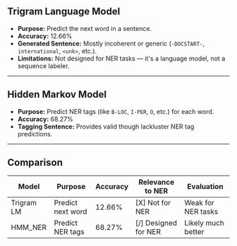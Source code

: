 ## Trigram Language Model

- **Purpose:** Predict the next word in a sentence.
- **Accuracy:** 12.66%
- **Generated Sentence:** Mostly incoherent or generic (`-DOCSTART-`, `international`, `<unk>`, etc.).
- **Limitations:** Not designed for NER tasks — it's a language model, not a sequence labeler.

---

## Hidden Markov Model 

- **Purpose:** Predict NER tags (like `B-LOC`, `I-PER`, `O`, etc.) for each word.
- **Accuracy:** 68.27%
- **Tagging Sentence:** Provides valid though lackluster NER tag predictions.

---

## Comparison

| Model        | Purpose            | Accuracy      | Relevance to NER     | Evaluation             |
|--------------|--------------------|---------------|-----------------------|-------------------------|
| Trigram LM   | Predict next word  | 12.66%        | [X] Not for NER         | Weak for NER tasks      |
| HMM_NER      | Predict NER tags   | 68.27%        | [/] Designed for NER    | Likely much better      |
